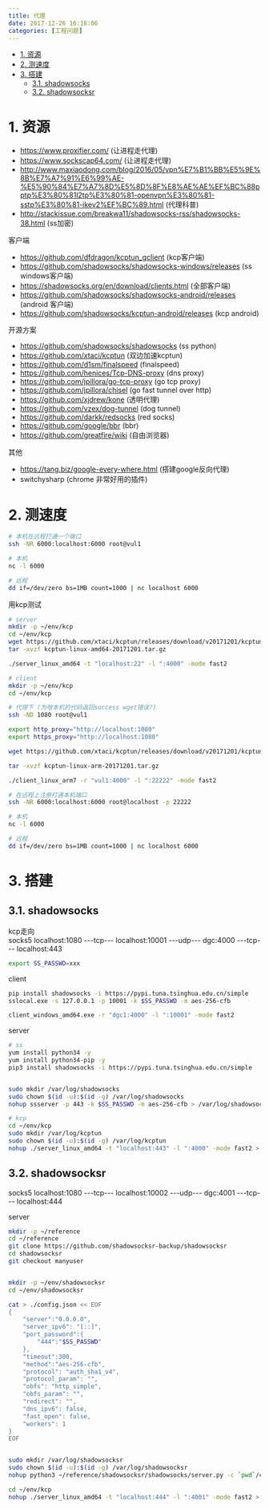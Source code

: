 ```yaml
---
title: 代理
date: 2017-12-26 16:18:06
categories: [工程问题]
---
```



<!-- TOC -->

- [1. 资源](#1-资源)
- [2. 测速度](#2-测速度)
- [3. 搭建](#3-搭建)
    - [3.1. shadowsocks](#31-shadowsocks)
    - [3.2. shadowsocksr](#32-shadowsocksr)

<!-- /TOC -->


<a id="markdown-1-资源" name="1-资源"></a>
# 1. 资源

* https://www.proxifier.com/ (让进程走代理)
* https://www.sockscap64.com/ (让进程走代理)
* http://www.maxiaodong.com/blog/2016/05/vpn%E7%B1%BB%E5%9E%8B%E7%A7%91%E6%99%AE-%E5%90%84%E7%A7%8D%E5%8D%8F%E8%AE%AE%EF%BC%88pptp%E3%80%81l2tp%E3%80%81-openvpn%E3%80%81-sstp%E3%80%81-ikev2%EF%BC%89.html (代理科普)
* http://stackissue.com/breakwa11/shadowsocks-rss/shadowsocks-38.html (ss加密)

客户端
* https://github.com/dfdragon/kcptun_gclient (kcp客户端)
* https://github.com/shadowsocks/shadowsocks-windows/releases (ss windows客户端)
* https://shadowsocks.org/en/download/clients.html (全部客户端)
* https://github.com/shadowsocks/shadowsocks-android/releases (android 客户端)
* https://github.com/shadowsocks/kcptun-android/releases (kcp android)

开源方案
* https://github.com/shadowsocks/shadowsocks (ss python)
* https://github.com/xtaci/kcptun (双边加速kcptun)
* https://github.com/d1sm/finalspeed (finalspeed)
* https://github.com/henices/Tcp-DNS-proxy (dns proxy)
* https://github.com/jpillora/go-tcp-proxy (go tcp proxy)
* https://github.com/jpillora/chisel (go fast tunnel over http)
* https://github.com/xjdrew/kone (透明代理)
* https://github.com/vzex/dog-tunnel (dog tunnel)
* https://github.com/darkk/redsocks (red socks)
* https://github.com/google/bbr (bbr)
* https://github.com/greatfire/wiki (自由浏览器)


其他
* https://tang.biz/google-every-where.html (搭建google反向代理)
* switchysharp (chrome 非常好用的插件)

<a id="markdown-2-测速度" name="2-测速度"></a>
# 2. 测速度

```bash
# 本机在远程打通一个端口
ssh -NR 6000:localhost:6000 root@vul1

# 本机
nc -l 6000

# 远程
dd if=/dev/zero bs=1MB count=1000 | nc localhost 6000
```


用kcp测试
```bash
# server
mkdir -p ~/env/kcp
cd ~/env/kcp
wget https://github.com/xtaci/kcptun/releases/download/v20171201/kcptun-linux-amd64-20171201.tar.gz
tar -xvzf kcptun-linux-amd64-20171201.tar.gz

./server_linux_amd64 -t "localhost:22" -l ":4000" -mode fast2

# client
mkdir -p ~/env/kcp
cd ~/env/kcp

# 代理下 (为啥本机的代码返回success wget错误?)
ssh -ND 1080 root@vul1 

export http_proxy="http://localhost:1080"
export https_proxy="http://localhost:1080"

wget https://github.com/xtaci/kcptun/releases/download/v20171201/kcptun-linux-arm-20171201.tar.gz

tar -xvzf kcptun-linux-arm-20171201.tar.gz

./client_linux_arm7 -r "vul1:4000" -l ":22222" -mode fast2

# 在远程上注册打通本机端口
ssh -NR 6000:localhost:6000 root@localhost -p 22222

# 本机
nc -l 6000

# 远程
dd if=/dev/zero bs=1MB count=1000 | nc localhost 6000
```

<a id="markdown-3-搭建" name="3-搭建"></a>
# 3. 搭建

<a id="markdown-31-shadowsocks" name="31-shadowsocks"></a>
## 3.1. shadowsocks

kcp走向  
socks5  localhost:1080 ---tcp--- localhost:10001 ---udp--- dgc:4000 ---tcp--- localhost:443

```bash
export SS_PASSWD=xxx
```

client
```bash
pip install shadowsocks -i https://pypi.tuna.tsinghua.edu.cn/simple
sslocal.exe -s 127.0.0.1 -p 10001 -k $SS_PASSWD -m aes-256-cfb

client_windows_amd64.exe -r "dgc1:4000" -l ":10001" -mode fast2
```

server
```bash
# ss
yum install python34 -y
yum install python34-pip -y
pip3 install shadowsocks -i https://pypi.tuna.tsinghua.edu.cn/simple


sudo mkdir /var/log/shadowsocks
sudo chown $(id -u):$(id -g) /var/log/shadowsocks
nohup ssserver -p 443 -k $SS_PASSWD -m aes-256-cfb > /var/log/shadowsocks/shadowsocks.log 2>&1 &

# kcp
cd ~/env/kcp
sudo mkdir /var/log/kcptun
sudo chown $(id -u):$(id -g) /var/log/kcptun
nohup ./server_linux_amd64 -t "localhost:443" -l ":4000" -mode fast2 > /var/log/kcptun/kcptun.log 2>&1 &
```

<a id="markdown-32-shadowsocksr" name="32-shadowsocksr"></a>
## 3.2. shadowsocksr

socks5 localhost:1080 ---tcp--- localhost:10002 ---udp--- dgc:4001 ---tcp--- localhost:444

server
```bash
mkdir -p ~/reference
cd ~/reference
git clone https://github.com/shadowsocksr-backup/shadowsocksr
cd shadowsocksr
git checkout manyuser


mkdir -p ~/env/shadowsocksr
cd ~/env/shadowsocksr

cat > ./config.json << EOF
{
    "server":"0.0.0.0",
    "server_ipv6": "[::]",
    "port_password":{
        "444":"$SS_PASSWD"
    },
    "timeout":300,
    "method":"aes-256-cfb",
    "protocol": "auth_sha1_v4",
    "protocol_param": "",
    "obfs": "http_simple",
    "obfs_param": "",
    "redirect": "",
    "dns_ipv6": false,
    "fast_open": false,
    "workers": 1
}
EOF


sudo mkdir /var/log/shadowsocksr
sudo chown $(id -u):$(id -g) /var/log/shadowsocksr
nohup python3 ~/reference/shadowsocksr/shadowsocks/server.py -c `pwd`/config.json > /var/log/shadowsocksr/shadowsocksr.log 2>&1 &

cd ~/env/kcp
nohup ./server_linux_amd64 -t "localhost:444" -l ":4001" -mode fast2 > /var/log/kcptun/kcptun2.log 2>&1 &
```
